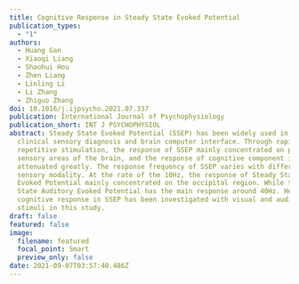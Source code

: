 ```yaml
---
title: Cognitive Response in Steady State Evoked Potential
publication_types:
  - "1"
authors:
  - Huang Gan
  - Xiaoqi Liang
  - Shaohui Hou
  - Zhen Liang
  - Linling Li
  - Li Zhang
  - Zhiguo Zhang
doi: 10.1016/j.ijpsycho.2021.07.337
publication: International Journal of Psychophysiology
publication_short: INT J PSYCHOPHYSIOL
abstract: Steady State Evoked Potential (SSEP) has been widely used in the
  clinical sensory diagnosis and brain computer interface. Through rapid
  repetitive stimulation, the response of SSEP mainly concentrated on primary
  sensory areas of the brain, and the response of cognitive component is
  attenuated greatly. The response frequency of SSEP varies with different
  sensory modality. At the rate of the 10Hz, the response of Steady State Visual
  Evoked Potential mainly concentrated on the occipital region. While the Steady
  State Auditory Evoked Potential has the main response around 40Hz. Hence, the
  cognitive response in SSEP has been investigated with visual and auditory
  stimuli in this study.
draft: false
featured: false
image:
  filename: featured
  focal_point: Smart
  preview_only: false
date: 2021-09-07T03:57:40.486Z
---
```


